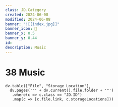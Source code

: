 ```yaml
---
class: JD.Category
created: 2024-06-08
modified: 2024-06-08
banner: "![[index.jpg]]"
banner_icon: 📇
banner_x: 0.5
banner_y: 0.44
id: 
description: Music
---
```


# 38 Music

```dataviewjs
dv.table(["File", "Storage Location"],
  dv.pages('"' + dv.current().file.folder + '"')
   .where(c => c.class == "JD.ID")
   .map(c => [c.file.link, c.storageLocations]))
```
